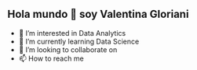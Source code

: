 ## Hola mundo 👋 soy Valentina Gloriani ##

- 👀 I’m interested in Data Analytics
- 🌱 I’m currently learning Data Science
- 💞️ I’m looking to collaborate on 
- 📫 How to reach me 

<!---
ValentinaGloriani/ValentinaGloriani is a ✨ special ✨ repository because its `README.md` (this file) appears on your GitHub profile.
You can click the Preview link to take a look at your changes.
--->
